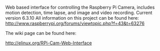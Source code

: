Web based interface for controlling the Raspberry Pi Camera, includes motion detection, time lapse, and image and video recording.
Current version 6.3.10
All information on this project can be found here: http://www.raspberrypi.org/forums/viewtopic.php?f=43&t=63276

The wiki page can be found here:

http://elinux.org/RPi-Cam-Web-Interface
